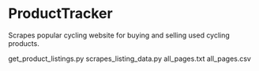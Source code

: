 # ProductTracker

Scrapes popular cycling website for buying and selling used cycling products. 

get_product_listings.py
scrapes_listing_data.py
all_pages.txt
all_pages.csv
